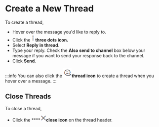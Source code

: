 # Create a New Thread

To create a thread,

* Hover over the message you'd like to reply to.
* Click the <img src="/img/three-dot-icon (1).png" alt="" data-size="line" />**three dots icon.**
* Select **Reply in thread**.
* Type your reply. Check the **Also send to channel** box below your message if you want to send your response back to the channel.
* Click **Send**.

:::info
You can also click the <img src="/img//thread-icon.png" alt="" data-size="line" />**thread icon** to create a thread when you hover over a message.
:::

## Close Threads

To close a thread,

* Click the \*\*\*\* ![](/img/thread-close-icon.png)**close icon** on the thread header.
